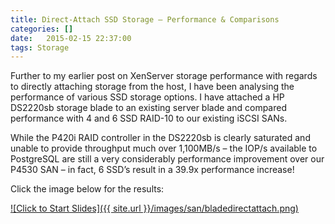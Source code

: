 ```yaml
---
title: Direct-Attach SSD Storage – Performance & Comparisons
categories: []
date:   2015-02-15 22:37:00
tags: Storage
---
```


Further to my earlier post on XenServer storage performance with regards to directly attaching storage from the host, I have been analysing the performance of various SSD storage options.
I have attached a HP DS2220sb storage blade to an existing server blade and compared performance with 4 and 6 SSD RAID-10 to our existing iSCSI SANs.

While the P420i RAID controller in the DS2220sb is clearly saturated and unable to provide throughput much over 1,100MB/s – the IOP/s available to PostgreSQL are still a very considerably performance improvement over our P4530 SAN – in fact, 6 SSD’s result in a 39.9x performance increase!

Click the image below for the results:

[![Click to Start Slides]({{ site.url }}/images/san/bladedirectattach.png)](https://ixa.io/wp-content/uploads/2015/01/SSDvsSAN.pdf)